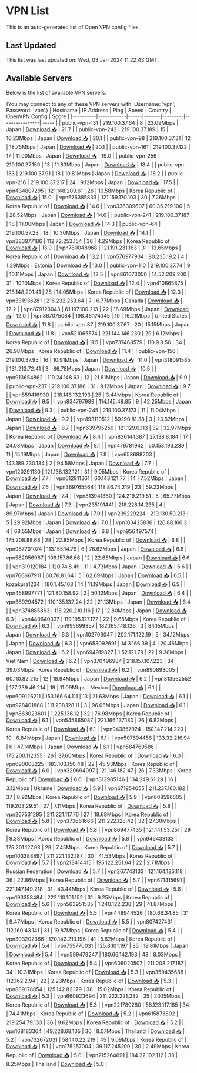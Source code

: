# VPN List

This is an auto-generated list of Open VPN config files.

## Last Updated

This list was last updated on: Wed, 03 Jan 2024 11:22:43 GMT.

## Available Servers

Below is the list of available VPN servers:

(You may connect to any of these VPN servers with: Username: 'vpn', Password: 'vpn'.)
| Hostname | IP Address | Ping | Speed | Country | OpenVPN Config | Score |
|----------|------------|------|-------|---------|----------------| ----- |
| public-vpn-131 | 219.100.37.64 | 8 | 23.09Mbps | Japan | [Download 📥](./configs/server_0_JP.ovpn) | 21.7 |
| public-vpn-242 | 219.100.37.189 | 15 | 10.23Mbps | Japan | [Download 📥](./configs/server_1_JP.ovpn) | 20.1 |
| public-vpn-98 | 219.100.37.31 | 12 | 18.75Mbps | Japan | [Download 📥](./configs/server_2_JP.ovpn) | 20.1 |
| public-vpn-161 | 219.100.37.122 | 17 | 11.00Mbps | Japan | [Download 📥](./configs/server_3_JP.ovpn) | 19.0 |
| public-vpn-256 | 219.100.37.159 | 13 | 11.83Mbps | Japan | [Download 📥](./configs/server_4_JP.ovpn) | 18.4 |
| public-vpn-133 | 219.100.37.91 | 18 | 10.81Mbps | Japan | [Download 📥](./configs/server_5_JP.ovpn) | 18.2 |
| public-vpn-216 | 219.100.37.217 | 24 | 9.12Mbps | Japan | [Download 📥](./configs/server_6_JP.ovpn) | 17.5 |
| vpn434807295 | 121.148.209.61 | 26 | 10.58Mbps | Korea Republic of | [Download 📥](./configs/server_7_KR.ovpn) | 15.0 |
| vpn676385833 | 121.159.170.103 | 30 | 7.26Mbps | Korea Republic of | [Download 📥](./configs/server_8_KR.ovpn) | 14.6 |
| vpn336309607 | 60.35.219.100 | 5 | 28.52Mbps | Japan | [Download 📥](./configs/server_9_JP.ovpn) | 14.6 |
| public-vpn-241 | 219.100.37.187 | 18 | 11.00Mbps | Japan | [Download 📥](./configs/server_10_JP.ovpn) | 14.3 |
| public-vpn-64 | 219.100.37.23 | 18 | 10.30Mbps | Japan | [Download 📥](./configs/server_11_JP.ovpn) | 14.1 |
| vpn383977186 | 112.72.253.154 | 36 | 4.29Mbps | Korea Republic of | [Download 📥](./configs/server_12_KR.ovpn) | 13.9 |
| vpn780048968 | 121.191.231.163 | 31 | 13.65Mbps | Korea Republic of | [Download 📥](./configs/server_13_KR.ovpn) | 13.2 |
| vpn576977934 | 80.235.19.2 | 4 | 1.29Mbps | Estonia | [Download 📥](./configs/server_14_EE.ovpn) | 13.0 |
| public-vpn-110 | 219.100.37.74 | 9 | 10.11Mbps | Japan | [Download 📥](./configs/server_15_JP.ovpn) | 12.5 |
| vpn861073050 | 14.52.209.200 | 31 | 10.10Mbps | Korea Republic of | [Download 📥](./configs/server_16_KR.ovpn) | 12.4 |
| vpn410665875 | 218.148.201.41 | 28 | 14.05Mbps | Korea Republic of | [Download 📥](./configs/server_17_KR.ovpn) | 12.3 |
| vpn331936281 | 216.232.253.64 | 7 | 6.77Mbps | Canada | [Download 📥](./configs/server_18_CA.ovpn) | 12.2 |
| vpn879123043 | 61.197.100.213 | 22 | 18.69Mbps | Japan | [Download 📥](./configs/server_19_JP.ovpn) | 12.0 |
| vpn867075084 | 198.46.174.145 | 10 | 16.21Mbps | United States | [Download 📥](./configs/server_20_US.ovpn) | 11.8 |
| public-vpn-87 | 219.100.37.67 | 20 | 15.15Mbps | Japan | [Download 📥](./configs/server_21_JP.ovpn) | 11.8 |
| vpn521065574 | 221.144.146.230 | 29 | 6.12Mbps | Korea Republic of | [Download 📥](./configs/server_22_KR.ovpn) | 11.5 |
| vpn737468579 | 110.9.8.56 | 34 | 26.98Mbps | Korea Republic of | [Download 📥](./configs/server_23_KR.ovpn) | 11.4 |
| public-vpn-156 | 219.100.37.95 | 16 | 10.91Mbps | Japan | [Download 📥](./configs/server_24_JP.ovpn) | 11.0 |
| vpn318091585 | 131.213.72.41 | 3 | 86.78Mbps | Japan | [Download 📥](./configs/server_25_JP.ovpn) | 10.5 |
| vpn913654862 | 119.24.148.63 | 12 | 21.81Mbps | Japan | [Download 📥](./configs/server_26_JP.ovpn) | 9.9 |
| public-vpn-237 | 219.100.37.186 | 31 | 9.12Mbps | Japan | [Download 📥](./configs/server_27_JP.ovpn) | 9.7 |
| vpn859416930 | 218.146.132.193 | 25 | 3.44Mbps | Korea Republic of | [Download 📥](./configs/server_28_KR.ovpn) | 9.5 |
| vpn834797989 | 114.145.48.85 | 9 | 42.25Mbps | Japan | [Download 📥](./configs/server_29_JP.ovpn) | 9.3 |
| public-vpn-245 | 219.100.37.173 | 11 | 11.04Mbps | Japan | [Download 📥](./configs/server_30_JP.ovpn) | 9.2 |
| vpn193110512 | 59.190.81.38 | 3 | 23.62Mbps | Japan | [Download 📥](./configs/server_31_JP.ovpn) | 8.7 |
| vpn639795250 | 121.129.0.113 | 32 | 32.97Mbps | Korea Republic of | [Download 📥](./configs/server_32_KR.ovpn) | 8.4 |
| vpn836144387 | 27.138.8.184 | 17 | 24.03Mbps | Japan | [Download 📥](./configs/server_33_JP.ovpn) | 8.1 |
| vpn479781942 | 60.153.193.239 | 11 | 15.19Mbps | Japan | [Download 📥](./configs/server_34_JP.ovpn) | 7.8 |
| vpn658688203 | 143.189.230.134 | 2 | 94.58Mbps | Japan | [Download 📥](./configs/server_35_JP.ovpn) | 7.7 |
| vpn120291130 | 121.138.132.121 | 31 | 9.05Mbps | Korea Republic of | [Download 📥](./configs/server_36_KR.ovpn) | 7.7 |
| vpn612911361 | 60.143.121.77 | 14 | 7.52Mbps | Japan | [Download 📥](./configs/server_37_JP.ovpn) | 7.6 |
| vpn369765564 | 118.86.74.219 | 23 | 59.23Mbps | Japan | [Download 📥](./configs/server_38_JP.ovpn) | 7.4 |
| vpn813941380 | 124.219.219.51 | 5 | 65.77Mbps | Japan | [Download 📥](./configs/server_39_JP.ovpn) | 7.3 |
| vpn235191441 | 218.228.14.235 | 4 | 89.97Mbps | Japan | [Download 📥](./configs/server_40_JP.ovpn) | 7.0 |
| vpn239229224 | 210.130.50.213 | 5 | 29.92Mbps | Japan | [Download 📥](./configs/server_41_JP.ovpn) | 7.0 |
| vpn103425836 | 126.88.160.3 | 4 | 68.55Mbps | Japan | [Download 📥](./configs/server_42_JP.ovpn) | 6.8 |
| vpn956497574 | 175.208.88.68 | 28 | 22.85Mbps | Korea Republic of | [Download 📥](./configs/server_43_KR.ovpn) | 6.8 |
| vpn987701074 | 113.155.14.79 | 6 | 76.62Mbps | Japan | [Download 📥](./configs/server_44_JP.ovpn) | 6.8 |
| vpn582056987 | 106.157.86.66 | 12 | 22.68Mbps | Japan | [Download 📥](./configs/server_45_JP.ovpn) | 6.6 |
| vpn319120184 | 120.74.8.49 | 11 | 4.73Mbps | Japan | [Download 📥](./configs/server_46_JP.ovpn) | 6.6 |
| vpn766667911 | 60.76.81.64 | 5 | 62.69Mbps | Japan | [Download 📥](./configs/server_47_JP.ovpn) | 6.5 |
| kozakura1234 | 180.1.45.103 | 14 | 11.19Mbps | Japan | [Download 📥](./configs/server_48_JP.ovpn) | 6.5 |
| vpn458997771 | 121.80.158.92 | 2 | 50.12Mbps | Japan | [Download 📥](./configs/server_49_JP.ovpn) | 6.4 |
| vpn389294572 | 110.135.132.24 | 22 | 21.13Mbps | Japan | [Download 📥](./configs/server_50_JP.ovpn) | 6.4 |
| vpn374885863 | 116.220.210.116 | 17 | 12.80Mbps | Japan | [Download 📥](./configs/server_51_JP.ovpn) | 6.3 |
| vpn440640337 | 119.195.127.172 | 22 | 9.65Mbps | Korea Republic of | [Download 📥](./configs/server_52_KR.ovpn) | 6.3 |
| vpn995699857 | 182.165.148.126 | 3 | 84.15Mbps | Japan | [Download 📥](./configs/server_53_JP.ovpn) | 6.3 |
| vpn102703047 | 202.171.122.19 | 5 | 34.12Mbps | Japan | [Download 📥](./configs/server_54_JP.ovpn) | 6.3 |
| vpn653092691 | 14.3.166.39 | 4 | 20.46Mbps | Japan | [Download 📥](./configs/server_55_JP.ovpn) | 6.2 |
| vpn694919827 | 1.52.121.79 | 22 | 9.36Mbps | Viet Nam | [Download 📥](./configs/server_56_VN.ovpn) | 6.2 |
| vpn370496984 | 218.157.107.223 | 34 | 39.03Mbps | Korea Republic of | [Download 📥](./configs/server_57_KR.ovpn) | 6.2 |
| vpn890893005 | 60.110.82.215 | 12 | 18.94Mbps | Japan | [Download 📥](./configs/server_58_JP.ovpn) | 6.2 |
| vpn313562552 | 177.239.46.214 | 19 | 11.09Mbps | Mexico | [Download 📥](./configs/server_59_MX.ovpn) | 6.1 |
| vpn609126211 | 153.166.64.111 | 13 | 21.63Mbps | Japan | [Download 📥](./configs/server_60_JP.ovpn) | 6.1 |
| vpn928401868 | 111.238.128.11 | 3 | 96.06Mbps | Japan | [Download 📥](./configs/server_61_JP.ovpn) | 6.1 |
| vpn863023601 | 1.225.136.12 | 32 | 76.98Mbps | Korea Republic of | [Download 📥](./configs/server_62_KR.ovpn) | 6.1 |
| vpn545865087 | 221.166.137.180 | 26 | 6.82Mbps | Korea Republic of | [Download 📥](./configs/server_63_KR.ovpn) | 6.1 |
| vpn943857924 | 150.147.214.220 | 10 | 6.84Mbps | Japan | [Download 📥](./configs/server_64_JP.ovpn) | 6.1 |
| vpn507694456 | 133.32.216.94 | 6 | 47.14Mbps | Japan | [Download 📥](./configs/server_65_JP.ovpn) | 6.1 |
| vpn584769586 | 175.200.112.155 | 26 | 37.60Mbps | Korea Republic of | [Download 📥](./configs/server_66_KR.ovpn) | 6.0 |
| vpn690008225 | 183.103.150.48 | 22 | 45.93Mbps | Korea Republic of | [Download 📥](./configs/server_67_KR.ovpn) | 6.0 |
| vpn320694097 | 121.146.182.47 | 26 | 7.33Mbps | Korea Republic of | [Download 📥](./configs/server_68_KR.ovpn) | 6.0 |
| vpn313985146 | 134.249.61.29 | 16 | 3.12Mbps | Ukraine | [Download 📥](./configs/server_69_UA.ovpn) | 5.9 |
| vpn671954055 | 211.237.160.182 | 37 | 8.92Mbps | Korea Republic of | [Download 📥](./configs/server_70_KR.ovpn) | 5.9 |
| vpn608596505 | 119.203.29.51 | 27 | 7.11Mbps | Korea Republic of | [Download 📥](./configs/server_71_KR.ovpn) | 5.8 |
| vpn267531295 | 211.221.117.76 | 27 | 18.68Mbps | Korea Republic of | [Download 📥](./configs/server_72_KR.ovpn) | 5.8 |
| vpn373661666 | 211.222.128.42 | 32 | 27.30Mbps | Korea Republic of | [Download 📥](./configs/server_73_KR.ovpn) | 5.8 |
| vpn869477435 | 121.141.53.251 | 29 | 9.38Mbps | Korea Republic of | [Download 📥](./configs/server_74_KR.ovpn) | 5.8 |
| vpn946433133 | 175.201.127.93 | 29 | 7.45Mbps | Korea Republic of | [Download 📥](./configs/server_75_KR.ovpn) | 5.7 |
| vpn103388897 | 211.221.132.187 | 30 | 41.53Mbps | Korea Republic of | [Download 📥](./configs/server_76_KR.ovpn) | 5.7 |
| vpn213414415 | 195.122.251.64 | 22 | 2.71Mbps | Russian Federation | [Download 📥](./configs/server_77_RU.ovpn) | 5.7 |
| vpn267743133 | 121.164.135.118 | 36 | 22.86Mbps | Korea Republic of | [Download 📥](./configs/server_78_KR.ovpn) | 5.7 |
| vpn671415691 | 221.147.149.218 | 31 | 43.44Mbps | Korea Republic of | [Download 📥](./configs/server_79_KR.ovpn) | 5.6 |
| vpn193358484 | 222.110.101.152 | 31 | 9.25Mbps | Korea Republic of | [Download 📥](./configs/server_80_KR.ovpn) | 5.6 |
| vpn563951535 | 1.240.122.238 | 29 | 41.87Mbps | Korea Republic of | [Download 📥](./configs/server_81_KR.ovpn) | 5.5 |
| vpn448944526 | 180.66.34.85 | 31 | 9.47Mbps | Korea Republic of | [Download 📥](./configs/server_82_KR.ovpn) | 5.5 |
| vpn807427431 | 112.160.43.141 | 31 | 19.87Mbps | Korea Republic of | [Download 📥](./configs/server_83_KR.ovpn) | 5.4 |
| vpn303202366 | 120.142.213.196 | 41 | 5.62Mbps | Korea Republic of | [Download 📥](./configs/server_84_KR.ovpn) | 5.4 |
| vpn755770031 | 125.8.101.197 | 35 | 19.81Mbps | Japan | [Download 📥](./configs/server_85_JP.ovpn) | 5.4 |
| vpn599479247 | 180.66.142.193 | 43 | 8.03Mbps | Korea Republic of | [Download 📥](./configs/server_86_KR.ovpn) | 5.4 |
| vpn606020507 | 211.208.217.187 | 34 | 10.31Mbps | Korea Republic of | [Download 📥](./configs/server_87_KR.ovpn) | 5.3 |
| vpn359435688 | 112.162.2.94 | 22 | 2.23Mbps | Korea Republic of | [Download 📥](./configs/server_88_KR.ovpn) | 5.3 |
| vpn889178854 | 125.142.82.179 | 38 | 15.02Mbps | Korea Republic of | [Download 📥](./configs/server_89_KR.ovpn) | 5.3 |
| vpn660923694 | 211.222.221.232 | 35 | 20.15Mbps | Korea Republic of | [Download 📥](./configs/server_90_KR.ovpn) | 5.3 |
| vpn221780280 | 58.123.117.185 | 34 | 74.41Mbps | Korea Republic of | [Download 📥](./configs/server_91_KR.ovpn) | 5.2 |
| vpn615873802 | 219.254.79.133 | 36 | 9.62Mbps | Korea Republic of | [Download 📥](./configs/server_92_KR.ovpn) | 5.2 |
| vpn168183364 | 49.228.68.105 | 30 | 8.07Mbps | Thailand | [Download 📥](./configs/server_93_TH.ovpn) | 5.2 |
| vpn732672031 | 58.140.22.219 | 45 | 9.09Mbps | Korea Republic of | [Download 📥](./configs/server_94_KR.ovpn) | 5.1 |
| vpn175257004 | 39.117.245.109 | 30 | 2.49Mbps | Korea Republic of | [Download 📥](./configs/server_95_KR.ovpn) | 5.0 |
| vpn215264691 | 184.22.102.112 | 38 | 8.25Mbps | Thailand | [Download 📥](./configs/server_96_TH.ovpn) | 5.0 |

